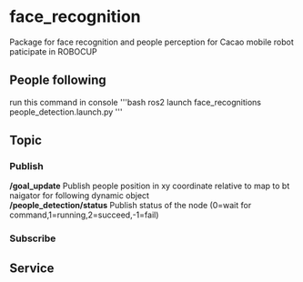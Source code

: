 # face_recognition
Package for face recognition and people perception for Cacao mobile robot paticipate in ROBOCUP
## People following
run this command in console
'''bash
ros2 launch face_recognitions people_detection.launch.py
'''
## Topic
### Publish
**/goal_update**
Publish people position in xy coordinate relative to map to bt naigator for following dynamic object<br/>
**/people_detection/status**
Publish status of the node (0=wait for command,1=running,2=succeed,-1=fail)<br/>
### Subscribe
## Service
